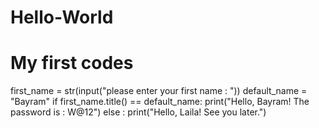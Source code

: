# Hello-World
# My first codes
first_name = str(input("please enter your first name : "))
default_name = "Bayram"
if first_name.title() == default_name:
    print("Hello, Bayram! The password is : W@12")
else :
    print("Hello, Laila! See you later.")
